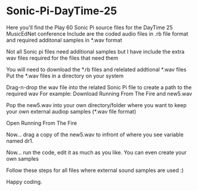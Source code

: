 # Sonic-Pi-DayTime-25
Here you'll find the Play 60 Sonic Pi source files for the DayTime 25 MusicEdNet conference
Include are the coded audio files in .rb file format and required additonal samples in *.wav format

Not all Sonic pi files need additional samples but I have include the extra wav files required for the files that need them

You will need to download the *.rb files and relelated addtional *.wav files
Put the *.wav files in a directory on your system

Drag-n-drop the wav file into the related Sonic Pi file to create a path to the required wav
For example: Download Running From The Fire and new5.wav

Pop the new5.wav into your own directory/folder where you want to keep your own external audiop samples (*.wav file format)

Open Running From The Fire

Now... drag a copy of the new5.wav to infront of where you see variable named dr1.

Now... run the code, edit it as much as you like. You can even create your own samples 

Follow these steps for all files where external sound samples are used :)

Happy coding.
